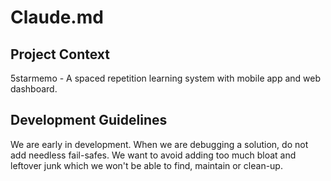 # Claude.md

## Project Context
5starmemo - A spaced repetition learning system with mobile app and web dashboard.

## Development Guidelines
We are early in development. When we are debugging a solution, do not add needless fail-safes. We want to avoid adding too much bloat and leftover junk which we won't be able to find, maintain or clean-up.